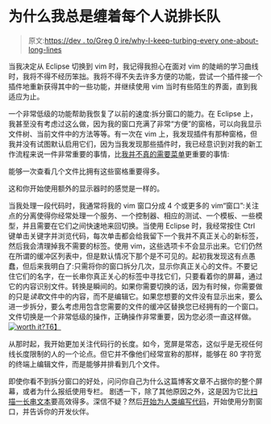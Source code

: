 # 为什么我总是缠着每个人说排长队

> 原文:[https://dev . to/Greg 0 ire/why-I-keep-turbing-every one-about-long-lines](https://dev.to/greg0ire/why-i-keep-pestering-everyone-about-long-lines)

当我决定从 Eclipse 切换到 vim 时，我记得我担心在面对 vim 的陡峭的学习曲线时，我将不得不经历笨拙。我将不得不失去许多方便的功能，尝试一个插件接一个插件地重新获得其中的一些功能，并继续使用 vim 当时有些陌生的界面，直到我适应为止。

一个非常低级的功能帮助我恢复了以前的速度:拆分窗口的能力。在 Eclipse 上，我甚至没有考虑过这么做，因为我的窗口充满了非常“方便”的窗格，可以向我显示文件树、当前文件中的方法等等。有一次在 vim 上，我发现插件有那种窗格，但我并没有试图默认启用它们，因为当我发现那些插件时，我已经意识到对我的新工作流程来说一件非常重要的事情，比[我并不真的需要菜单](https://github.com/junegunn/fzf.vim)更重要的事情:

能够一次查看几个文件比拥有这些窗格重要得多。

这和你开始使用额外的显示器时的感觉是一样的。

当我处理一段代码时，我通常将我的 vim 窗口分成 4 个或更多的 vim“窗口”:关注点的分离使得你经常处理一个服务、一个控制器、相应的测试、一个模板、一些模型，并且需要在它们之间快速地来回切换。当使用 Eclipse 时，我经常按住 Ctrl 键单击关键字并浏览代码，每次单击都会给我留下一个我并不真正关心的新标签，然后我会清理掉我不需要的标签。使用 vim，这些选项卡不会显示出来。它们仍然在所谓的缓冲区列表中，但是默认情况下那个是不可见的。起初我发现这有点愚蠢，但后来我明白了:只需将你的窗口拆分几次，显示你真正关心的文件。不要记住它们的名字，在一长串你真正关心的标签中寻找它们，只要看着你的屏幕，通过它的内容识别文件。转换是瞬间的。如果你需要切换的话，因为有时候，你需要做的只是*读取*文件中的内容，而不是编辑它。如果您想要的文件没有显示出来，要么进一步拆分，要么考虑用包含您需要的文件的缓冲区替换您已经拥有的一个窗口。文件切换是一个非常低级的操作，正确操作非常重要，因为您必须一直这样做。
[![worth it?](../Images/09bb69c0bfcd8f3864aea07de038c826.png)T6】](https://res.cloudinary.com/practicaldev/image/fetch/s--a2YLrk7w--/c_limit%2Cf_auto%2Cfl_progressive%2Cq_auto%2Cw_880/https://imgs.xkcd.com/comics/is_it_worth_the_time.png)

从那时起，我开始更加关注代码行的长度。如今，宽屏是常态，这似乎是无视任何线长度限制的人的一个论点。但它并不像他们经常宣称的那样，能够在 80 字符宽的终端上编辑文件，而是能够并排看到几个文件。

即使你看不到拆分窗口的好处，问问你自己为什么这篇博客文章不占据你的整个屏幕，或者为什么报纸使用专栏。
剧透一下，除了其他原因之外，这是因为它比[扫描一长串文本](http://stopwritingramblingcommitmessages.com/)要高效得多。深信不疑？然后[开始为人类编写代码](https://vimeo.com/74316116#t=5m0s)，开始使用分割窗口，并告诉你的开发伙伴。